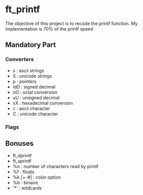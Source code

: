 # ft_printf

The objective of this project is to recode the printf function. My implementation is 70% of the printf speed

## Mandatory Part

### Converters
* s : ascii strings
* S : unicode strings
* p : pointers
* idD : signed decimal
* oO : octal conversion
* uU : unsigned decimal
* xX : hexadecimal conversion
* c : ascii character
* C : unicode character
### Flags

## Bonuses
* ft_dprintf
* ft_sprintf
* %n : number of characters read by printf
* %f : floats
* %k [+-#] : color option
* %b : binaire
* '*' : wildcards
